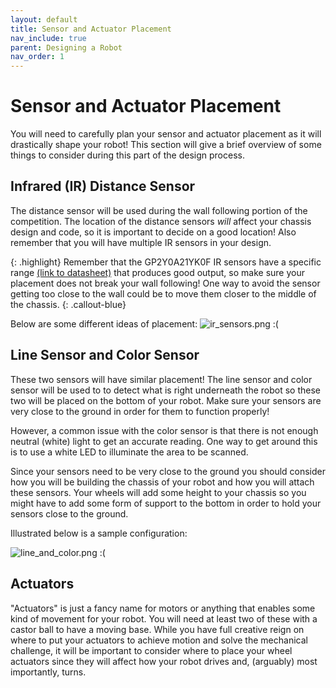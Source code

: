 ```yaml
---
layout: default
title: Sensor and Actuator Placement
nav_include: true
parent: Designing a Robot
nav_order: 1
---
```


# Sensor and Actuator Placement

You will need to carefully plan your sensor and actuator placement as it will drastically shape your robot! This section will give a brief overview of some things to consider during this part of the design process.

## Infrared (IR) Distance Sensor
The distance sensor will be used during the wall following portion of the competition. The location of the distance sensors *will* affect your chassis design and code, so it is important to decide on a good location! Also remember that you will have multiple IR sensors in your design.

{: .highlight}
Remember that the GP2Y0A21YK0F IR sensors have a specific range [(link to datasheet)](https://www.pololu.com/file/0J85/gp2y0a21yk0f.pdf) that produces good output, so make sure your placement does not break your wall following! One way to avoid the sensor getting too close to the wall could be to move them closer to the middle of the chassis.
{: .callout-blue}

Below are some different ideas of placement:
<img src="{{ '/_assets/images/ir_sensors.png' | prepend: site.baseurl }}" alt="ir_sensors.png :(">

## Line Sensor and Color Sensor
These two sensors will have similar placement! The line sensor and color sensor will be used to to detect what is right underneath the robot so these two will be placed on the bottom of your robot. Make sure your sensors are very close to the ground in order for them to function properly!

However, a common issue with the color sensor is that there is not enough neutral (white) light to get an accurate reading. One way to get around this is to use a white LED to illuminate the area to be scanned.

Since your sensors need to be very close to the ground you should consider how you will be building the chassis of your robot and how you will attach these sensors. Your wheels will add some height to your chassis so you might have to add some form of support to the bottom in order to hold your sensors close to the ground.

Illustrated below is a sample configuration:

<img src="{{ '/_assets/images/line_and_color.png' | prepend: site.baseurl }}" alt="line_and_color.png :(" >

## Actuators
"Actuators" is just a fancy name for motors or anything that enables some kind of movement for your robot. You will need at least two of these with a castor ball to have a moving base. While you have full creative reign on where to put your actuators to achieve motion and solve the mechanical challenge, it will be important to consider where to place your wheel actuators since they will affect how your robot drives and, (arguably) most importantly, turns.

